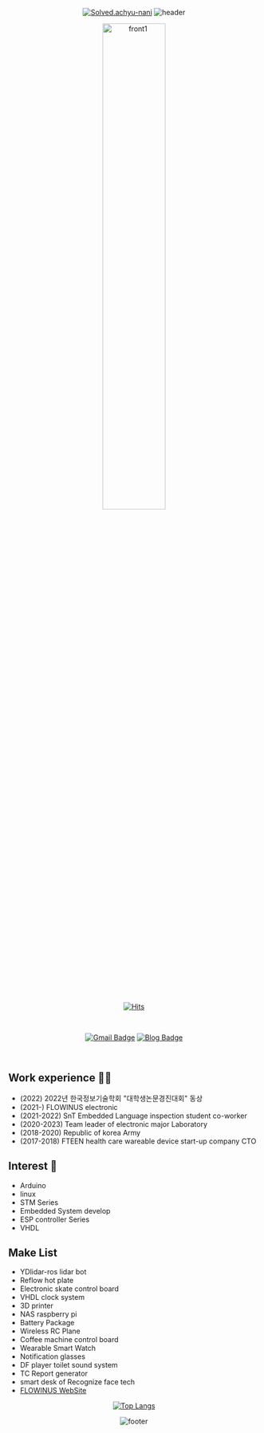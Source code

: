
<div align = "center" >
  

[![Solved.achyu-nani](http://mazassumnida.wtf/api/generate_badge?boj={handle})](https://solved.ac/{handle})
![header](https://capsule-render.vercel.app/api?type=waving&&color=gradient&height=100&section=header&fontSize=100)

 <img src = "https://blogfiles.pstatic.net/MjAxODEyMTBfOTQg/MDAxNTQ0Mzc0MDk4NDUw.Yizwfbh69K96oviRzUQIhXXLxDNUKSDvthrAA8QliPMg.m85dJb4dPD_6-kXEWi8hr-mWyfkYn4xdWrytvvqTPq0g.JPEG.cube_h2/KakaoTalk_20181210_001248689.jpg"
  height="auto"
  width="50%"
  alt="front1" 
  border="0"
 />
  
[![Hits](https://hits.seeyoufarm.com/api/count/incr/badge.svg?url=https%3A%2F%2Fgithub.com%2Fhyu-nani&count_bg=%23FFE29C&title_bg=%23FFC849&icon=&icon_color=%23D4D4D4&title=hits&edge_flat=true)](https://hits.seeyoufarm.com)

 
<br/>
 
[![Gmail Badge](https://img.shields.io/badge/Gmail-d14836?style=flat-square&logo=Gmail&logoColor=white&link=mailto:baehyunhan3@gmail.com)](mailto:baehyunhan3@gmail.com)
[![Blog Badge](http://img.shields.io/badge/-Blog-brightgreen?style=flat-square&logo=FF5722&link=https://blog.naver.com/cube_h2)](https://blog.naver.com/cube_h2)

</div>
<br>
  
<div align = "left">
  
## Work experience 🤹‍♀️

- (2022) 2022년 한국정보기술학회 "대학생논문경진대회" 동상
- (2021-) FLOWINUS electronic
- (2021-2022) SnT Embedded Language inspection student co-worker
- (2020-2023) Team leader of electronic major Laboratory
- (2018-2020) Republic of korea Army
- (2017-2018) FTEEN health care wareable device start-up company CTO
  
## Interest 👀
- Arduino
- linux
- STM Series
- Embedded System develop
- ESP controller Series
- VHDL

## Make List
- YDlidar-ros lidar bot
- Reflow hot plate
- Electronic skate control board
- VHDL clock system
- 3D printer
- NAS raspberry pi
- Battery Package
- Wireless RC Plane
- Coffee machine control board
- Wearable Smart Watch
- Notification glasses
- DF player toilet sound system
- TC Report generator
- smart desk of Recognize face tech 
- <a href="https://www.flowinus.co.kr">FLOWINUS WebSite</a> 
  
<div align = "center">
    
[![Top Langs](https://github-readme-stats.vercel.app/api/top-langs/?username=hyu-nani)](https://github.com/hyu-nani/github-readme-stats)
  
![footer](https://capsule-render.vercel.app/api?type=waving&&color=gradient&height=100&section=footer&fontSize=90)
